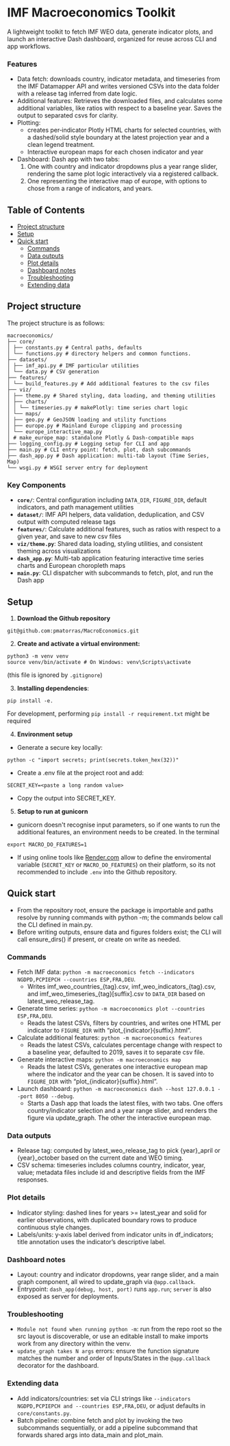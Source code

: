 # IMF Macroeconomics Toolkit

A lightweight toolkit to fetch IMF WEO data, generate indicator plots, and launch an interactive Dash dashboard, organized for reuse across CLI and app workflows.

### Features 

- Data fetch: downloads country, indicator metadata, and timeseries from the IMF Datamapper API and writes versioned CSVs into the data folder with a release tag inferred from date logic.
- Additional features: Retrieves the downloaded files, and calculates some additional variables, like ratios with respect to a baseline year. Saves the output to separated csvs for clarity.
- Plotting: 
    - creates per‑indicator Plotly HTML charts for selected countries, with a dashed/solid style boundary at the latest projection year and a clean legend treatment.
    - Interactive european maps for each chosen indicator and year
- Dashboard: Dash app with two tabs:
    1.  One with country and indicator dropdowns plus a year range slider, rendering the same plot logic interactively via a registered callback.
    1. One representing the interactive map of europe, with options to chose from a range of indicators, and years. 

## Table of Contents
- [Project structure](#project-structure)
- [Setup](#setup)
- [Quick start](#quick-start)
    - [Commands](#commands)
    - [Data outputs](#data-outputs)
    - [Plot details](#plot-details)
    - [Dashboard notes](#dashboard-notes)
    - [Troubleshooting](#troubleshooting)
    - [Extending data](#extending-data)

## Project structure

The project structure is as follows:
```
macroeconomics/
├── core/
│ ├── constants.py # Central paths, defaults
│ └── functions.py # directory helpers and common functions.
├── datasets/
│ ├── imf_api.py # IMF particular utilities
│ └── data.py # CSV generation
├── features/
│ └── build_features.py # Add additional features to the csv files
├── viz/
│ ├── theme.py # Shared styling, data loading, and theming utilities
│ ├── charts/
│ │ └── timeseries.py # makePlotly: time series chart logic
│ └── maps/
│ ├── geo.py # GeoJSON loading and utility functions
│ ├── europe.py # Mainland Europe clipping and processing
│ └── europe_interactive_map.py
│ # make_europe_map: standalone Plotly & Dash-compatible maps
├── logging_config.py # Logging setup for CLI and app
├── main.py # CLI entry point: fetch, plot, dash subcommands
├── dash_app.py # Dash application: multi-tab layout (Time Series, Map)
└── wsgi.py # WSGI server entry for deployment
````
### Key Components

- **`core/`**: Central configuration including `DATA_DIR`, `FIGURE_DIR`, default indicators, and path management utilities
- **`dataset/`**: IMF API helpers, data validation, deduplication, and CSV output with computed release tags
- **`features/`**: Calculate additional features, such as ratios with respect to a given year, and save to new csv files
- **`viz/theme.py`**: Shared data loading, styling utilities, and consistent theming across visualizations
- **`dash_app.py`**: Multi-tab application featuring interactive time series charts and European choropleth maps
- **`main.py`**: CLI dispatcher with subcommands to fetch, plot, and run the Dash app


## Setup
1. **Download the Github repository**
```
git@github.com:pmatorras/MacroEconomics.git
```
2. **Create and activate a virtual environment:**

```
python3 -m venv venv
source venv/bin/activate # On Windows: venv\Scripts\activate
```
(this file is ignored by `.gitignore`)

3. **Installing dependencies**:
```
pip install -e.
```
For development, performing `pip install -r requirement.txt` might be required

4. **Environment setup**
- Generate a secure key locally:
```
python -c "import secrets; print(secrets.token_hex(32))"
```
- Create a .env file at the project root and add:
```
SECRET_KEY=<paste a long random value>
```

- Copy the output into SECRET_KEY.

5. **Setup to run at gunicorn**

- gunicorn doesn't recognise input parameters, so if one wants to run the additional features, an environment needs to be created. In the terminal
```
export MACRO_DO_FEATURES=1
```

- If using online tools like [Render.com](https://dashboard.render.com/) allow to define the enviromental variable (`SECRET_KEY` or `MACRO_DO_FEATURES`) on their platform, so its not recommended to include `.env` into the Github repository.







## Quick start

- From the repository root, ensure the package is importable and paths resolve by running commands with python -m; the commands below call the CLI defined in main.py.
- Before writing outputs, ensure data and figures folders exist; the CLI will call ensure_dirs() if present, or create on write as needed.


### Commands

- Fetch IMF data:
`python -m macroeconomics fetch --indicators NGDPD,PCPIEPCH --countries ESP,FRA,DEU`.
    - Writes imf_weo_countries_{tag}.csv, imf_weo_indicators_{tag}.csv, and imf_weo_timeseries_{tag}[suffix].csv to `DATA_DIR` based on latest_weo_release_tag.
- Generate time series:
`python -m macroeconomics plot --countries ESP,FRA,DEU`.
    - Reads the latest CSVs, filters by countries, and writes one HTML per indicator to `FIGURE_DIR` with “plot_{indicator}{suffix}.html”.
- Calculate additional features:
`python -m macroeconomics features`
    - Reads the latest CSVs, calculates percentage change with respect to a baseline year, defaulted to 2019, saves it to separate csv file.
- Generate interactive maps:
`python -m macroeconomics map`
    - Reads the latest CSVs, generates one interactive european map where the indicator and the year can be chosen. It is saved into to `FIGURE_DIR` with “plot_{indicator}{suffix}.html”.
- Launch dashboard:
`python -m macroeconomics dash --host 127.0.0.1 --port 8050 --debug`.
    - Starts a Dash app that loads the latest files, with two tabs. One offers country/indicator selection and a year range slider, and renders the figure via update_graph. The other the interactive european map.


### Data outputs

- Release tag: computed by latest_weo_release_tag to pick {year}_april or {year}_october based on the current date and WEO timing.
- CSV schema: timeseries includes columns country, indicator, year, value; metadata files include id and descriptive fields from the IMF responses.


### Plot details

- Indicator styling: dashed lines for years >= latest_year and solid for earlier observations, with duplicated boundary rows to produce continuous style changes.
- Labels/units: y‑axis label derived from indicator units in df_indicators; title annotation uses the indicator’s descriptive label.


### Dashboard notes

- Layout: country and indicator dropdowns, year range slider, and a main graph component, all wired to update_graph via `@app.callback`.
- Entrypoint: `dash_app(debug, host, port)` runs `app.run`; `server` is also exposed as server for deployments.


### Troubleshooting

- `Module not found when running python -m`: run from the repo root so the src layout is discoverable, or use an editable install to make imports work from any directory within the venv.
- `update_graph takes N args` errors: ensure the function signature matches the number and order of Inputs/States in the `@app.callback` decorator for the dashboard.


### Extending data

- Add indicators/countries: set via CLI strings like `--indicators NGDPD,PCPIEPCH and --countries ESP,FRA,DEU`, or adjust defaults in `core/constants.py`.
- Batch pipeline: combine fetch and plot by invoking the two subcommands sequentially, or add a pipeline subcommand that forwards shared args into data_main and plot_main.
